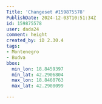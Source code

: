```yaml
---
Title: 'Changeset #159875578'
PublishDate: 2024-12-03T10:51:34Z
id: 159875578
user: dada24
comment: height
created_by: iD 2.30.4
tags:
- Montenegro
- Budva
bbox:
  min_lon: 18.8459397
  min_lat: 42.2906804
  max_lon: 18.8460763
  max_lat: 42.2908099

---
```

